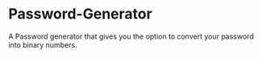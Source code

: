 # Password-Generator
A Password generator that gives you the option to convert your password into binary numbers.
